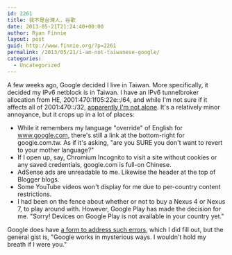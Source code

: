 ```yaml
---
id: 2261
title: 我不是台灣人，谷歌
date: 2013-05-21T21:24:40+00:00
author: Ryan Finnie
layout: post
guid: http://www.finnie.org/?p=2261
permalink: /2013/05/21/i-am-not-taiwanese-google/
categories:
  - Uncategorized
---
```

A few weeks ago, Google decided I live in Taiwan. More specifically, it decided my IPv6 netblock is in Taiwan. I have an IPv6 tunnelbroker allocation from HE, 2001:470:1f05:22e::/64, and while I'm not sure if it affects all of 2001:470::/32, [apparently I'm not alone](http://www.dslreports.com/forum/r28275694-Rant-Google-takes-me-to-Taiwan-). It's a relatively minor annoyance, but it crops up in a lot of places:

  * While it remembers my language "override" of English for www.google.com, there's still a link at the bottom-right for google.com.tw. As if it's asking, "are you SURE you don't want to revert to your mother language?"
  * If I open up, say, Chromium Incognito to visit a site without cookies or any saved credentials, google.com is full-on Chinese.
  * AdSense ads are unreadable to me. Likewise the header at the top of Blogger blogs.
  * Some YouTube videos won't display for me due to per-country content restrictions.
  * I had been on the fence about whether or not to buy a Nexus 4 or Nexus 7, to play around with. However, Google Play has made the decision for me. "Sorry! Devices on Google Play is not available in your country yet."

Google does have [a form to address such errors](https://support.google.com/websearch/answer/873?hl=en), which I did fill out, but the general gist is, "Google works in mysterious ways. I wouldn't hold my breath if I were you."
